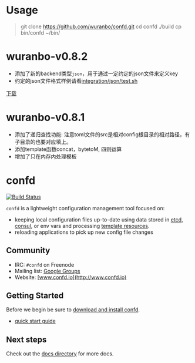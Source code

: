 # Usage

> git clone https://github.com/wuranbo/confd.git
> cd confd
> ./build
> cp bin/confd ~/bin/

# wuranbo-v0.8.2

- 添加了新的backend类型`json`，用于通过一定约定的json文件来定义key
- 约定的json文件格式样例请看[integration/json/test.sh](integration/json/test.sh)

[下载](docs/installation.md)

# wuranbo-v0.8.1

- 添加了递归查找功能: 注意toml文件的src是相对config根目录的相对路径，有子目录的也要对应填上。
- 添加template函数concat，bytetoM, 四则运算
- 增加了只在内存内处理模板


# confd

[![Build Status](https://travis-ci.org/wuranbo/confd.png?branch=master)](https://travis-ci.org/wuranbo/confd)

`confd` is a lightweight configuration management tool focused on:

* keeping local configuration files up-to-date using data stored in [etcd](https://github.com/coreos/etcd),
  [consul](http://consul.io), or env vars and processing [template resources](docs/template-resources.md).
* reloading applications to pick up new config file changes

## Community

* IRC: `#confd` on Freenode
* Mailing list: [Google Groups](https://groups.google.com/forum/#!forum/confd-users)
* Website: [www.confd.io](http://www.confd.io)

## Getting Started

Before we begin be sure to [download and install confd](docs/installation.md).

* [quick start guide](docs/quick-start-guide.md)

## Next steps

Check out the [docs directory](docs) for more docs.
